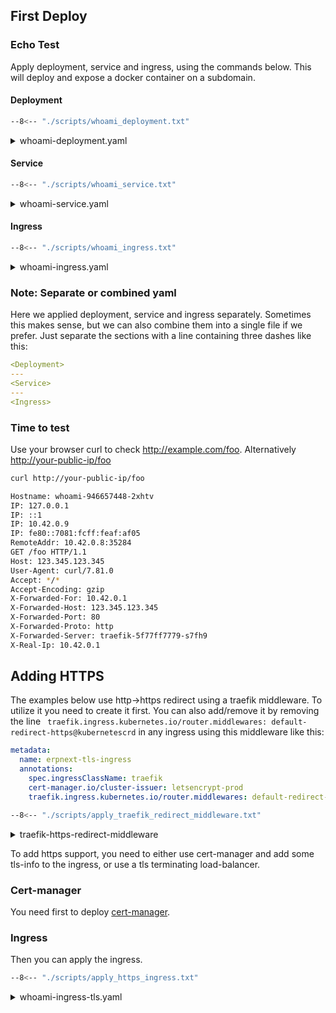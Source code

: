 ## First Deploy

### Echo Test

Apply deployment, service and ingress, using the commands below. This will deploy and expose a docker container on a subdomain.

#### Deployment

```bash
--8<-- "./scripts/whoami_deployment.txt"
```

<details>
<summary>whoami-deployment.yaml</summary>
```
--8<-- "./manifests/whoami/whoami-deployment.yaml"
```
</details>

#### Service

```bash
--8<-- "./scripts/whoami_service.txt"
```

<details>
<summary>whoami-service.yaml</summary>
```
--8<-- "./manifests/whoami/whoami-service.yaml"
```
</details>

#### Ingress

```bash
--8<-- "./scripts/whoami_ingress.txt"
```

<details>
<summary>whoami-ingress.yaml</summary>
```
--8<-- "./manifests/whoami/whoami-ingress.yaml"
```
</details>

### Note: Separate or combined yaml

Here we applied deployment, service and ingress separately. Sometimes this makes sense, but we can also combine them into a single file if we prefer. Just separate the sections with a line containing three dashes like this:

```yaml
<Deployment>
---
<Service>
---
<Ingress>
```

### Time to test

Use your browser curl to check <a href="http://dog.example.com/foo" target="_blank">http://example.com/foo</a>. Alternatively <a href="http://your-public-ip/foo" target="_blank">http://your-public-ip/foo</a>

```bash
curl http://your-public-ip/foo
```

```bash
Hostname: whoami-946657448-2xhtv
IP: 127.0.0.1
IP: ::1
IP: 10.42.0.9
IP: fe80::7081:fcff:feaf:af05
RemoteAddr: 10.42.0.8:35284
GET /foo HTTP/1.1
Host: 123.345.123.345
User-Agent: curl/7.81.0
Accept: */*
Accept-Encoding: gzip
X-Forwarded-For: 10.42.0.1
X-Forwarded-Host: 123.345.123.345
X-Forwarded-Port: 80
X-Forwarded-Proto: http
X-Forwarded-Server: traefik-5f77ff7779-s7fh9
X-Real-Ip: 10.42.0.1
```

## Adding HTTPS

The examples below use http->https redirect using a traefik middleware. To utilize it you need to create it first. You can also add/remove it by removing the line ` traefik.ingress.kubernetes.io/router.middlewares: default-redirect-https@kubernetescrd` in any ingress using this middleware like this:

```yml
metadata:
  name: erpnext-tls-ingress
  annotations:
    spec.ingressClassName: traefik
    cert-manager.io/cluster-issuer: letsencrypt-prod
    traefik.ingress.kubernetes.io/router.middlewares: default-redirect-https@kubernetescrd
```

```bash
--8<-- "./scripts/apply_traefik_redirect_middleware.txt"
```

<details>
<summary>traefik-https-redirect-middleware</summary>
```
--8<-- "./manifests/traefik-https-redirect-middleware.yaml"
```
</details>

To add https support, you need to either use cert-manager and add some tls-info to the ingress, or use a tls terminating load-balancer.

### Cert-manager

You need first to deploy [cert-manager](https-cert-manager-letsencrypt.md).

### Ingress
Then you can apply the ingress.

```bash
--8<-- "./scripts/apply_https_ingress.txt"
```

<details>
<summary>whoami-ingress-tls.yaml</summary>
```
--8<-- "./manifests/whoami/whoami-ingress-tls.yaml"
```
</details>
